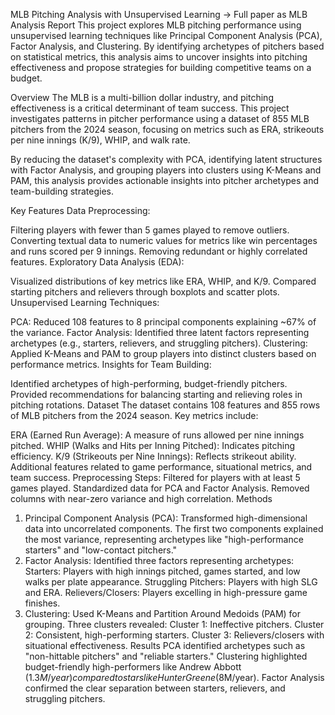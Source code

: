 MLB Pitching Analysis with Unsupervised Learning -> Full paper as MLB Analysis Report
This project explores MLB pitching performance using unsupervised learning techniques like Principal Component Analysis (PCA), Factor Analysis, and Clustering. By identifying archetypes of pitchers based on statistical metrics, this analysis aims to uncover insights into pitching effectiveness and propose strategies for building competitive teams on a budget.

Overview
The MLB is a multi-billion dollar industry, and pitching effectiveness is a critical determinant of team success. This project investigates patterns in pitcher performance using a dataset of 855 MLB pitchers from the 2024 season, focusing on metrics such as ERA, strikeouts per nine innings (K/9), WHIP, and walk rate.

By reducing the dataset's complexity with PCA, identifying latent structures with Factor Analysis, and grouping players into clusters using K-Means and PAM, this analysis provides actionable insights into pitcher archetypes and team-building strategies.

Key Features
Data Preprocessing:

Filtering players with fewer than 5 games played to remove outliers.
Converting textual data to numeric values for metrics like win percentages and runs scored per 9 innings.
Removing redundant or highly correlated features.
Exploratory Data Analysis (EDA):

Visualized distributions of key metrics like ERA, WHIP, and K/9.
Compared starting pitchers and relievers through boxplots and scatter plots.
Unsupervised Learning Techniques:

PCA: Reduced 108 features to 8 principal components explaining ~67% of the variance.
Factor Analysis: Identified three latent factors representing archetypes (e.g., starters, relievers, and struggling pitchers).
Clustering: Applied K-Means and PAM to group players into distinct clusters based on performance metrics.
Insights for Team Building:

Identified archetypes of high-performing, budget-friendly pitchers.
Provided recommendations for balancing starting and relieving roles in pitching rotations.
Dataset
The dataset contains 108 features and 855 rows of MLB pitchers from the 2024 season. Key metrics include:

ERA (Earned Run Average): A measure of runs allowed per nine innings pitched.
WHIP (Walks and Hits per Inning Pitched): Indicates pitching efficiency.
K/9 (Strikeouts per Nine Innings): Reflects strikeout ability.
Additional features related to game performance, situational metrics, and team success.
Preprocessing Steps:
Filtered for players with at least 5 games played.
Standardized data for PCA and Factor Analysis.
Removed columns with near-zero variance and high correlation.
Methods
1. Principal Component Analysis (PCA):
Transformed high-dimensional data into uncorrelated components.
The first two components explained the most variance, representing archetypes like "high-performance starters" and "low-contact pitchers."
2. Factor Analysis:
Identified three factors representing archetypes:
Starters: Players with high innings pitched, games started, and low walks per plate appearance.
Struggling Pitchers: Players with high SLG and ERA.
Relievers/Closers: Players excelling in high-pressure game finishes.
3. Clustering:
Used K-Means and Partition Around Medoids (PAM) for grouping.
Three clusters revealed:
Cluster 1: Ineffective pitchers.
Cluster 2: Consistent, high-performing starters.
Cluster 3: Relievers/closers with situational effectiveness.
Results
PCA identified archetypes such as "non-hittable pitchers" and "reliable starters."
Clustering highlighted budget-friendly high-performers like Andrew Abbott ($1.3M/year) compared to stars like Hunter Greene ($8M/year).
Factor Analysis confirmed the clear separation between starters, relievers, and struggling pitchers.
